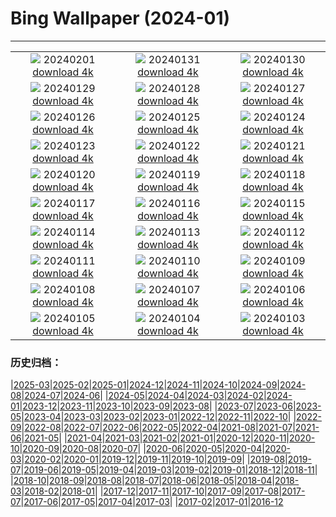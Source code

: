 # Bing Wallpaper (2024-01)
**************
| | | |
|:-:|:-:|:-:|
| ![](https://www.bing.com/th?id=OHR.AlbaceteSpain_EN-IN7833370046_1920x1080.jpg) 20240201 [download 4k](https://www.bing.com/th?id=OHR.AlbaceteSpain_EN-IN7833370046_UHD.jpg) | ![](https://www.bing.com/th?id=OHR.ZebraMother_EN-IN5092330040_1920x1080.jpg) 20240131 [download 4k](https://www.bing.com/th?id=OHR.ZebraMother_EN-IN5092330040_UHD.jpg) | ![](https://www.bing.com/th?id=OHR.MartyrsDayIndia_EN-IN0212578144_1920x1080.jpg) 20240130 [download 4k](https://www.bing.com/th?id=OHR.MartyrsDayIndia_EN-IN0212578144_UHD.jpg) |
| ![](https://www.bing.com/th?id=OHR.GollingerFalls_EN-IN2127634667_1920x1080.jpg) 20240129 [download 4k](https://www.bing.com/th?id=OHR.GollingerFalls_EN-IN2127634667_UHD.jpg) | ![](https://www.bing.com/th?id=OHR.ChannelOutback_EN-IN1616131874_1920x1080.jpg) 20240128 [download 4k](https://www.bing.com/th?id=OHR.ChannelOutback_EN-IN1616131874_UHD.jpg) | ![](https://www.bing.com/th?id=OHR.HawkOwl_EN-IN6306608472_1920x1080.jpg) 20240127 [download 4k](https://www.bing.com/th?id=OHR.HawkOwl_EN-IN6306608472_UHD.jpg) |
| ![](https://www.bing.com/th?id=OHR.RepublicDayIN_EN-IN0100062780_1920x1080.jpg) 20240126 [download 4k](https://www.bing.com/th?id=OHR.RepublicDayIN_EN-IN0100062780_UHD.jpg) | ![](https://www.bing.com/th?id=OHR.AgraFortUP_EN-IN3840610789_1920x1080.jpg) 20240125 [download 4k](https://www.bing.com/th?id=OHR.AgraFortUP_EN-IN3840610789_UHD.jpg) | ![](https://www.bing.com/th?id=OHR.IcelandBeach_EN-IN3783601162_1920x1080.jpg) 20240124 [download 4k](https://www.bing.com/th?id=OHR.IcelandBeach_EN-IN3783601162_UHD.jpg) |
| ![](https://www.bing.com/th?id=OHR.MaldivesAtolls_EN-IN3706143252_1920x1080.jpg) 20240123 [download 4k](https://www.bing.com/th?id=OHR.MaldivesAtolls_EN-IN3706143252_UHD.jpg) | ![](https://www.bing.com/th?id=OHR.SantaCruzSunrise_EN-IN4813866194_1920x1080.jpg) 20240122 [download 4k](https://www.bing.com/th?id=OHR.SantaCruzSunrise_EN-IN4813866194_UHD.jpg) | ![](https://www.bing.com/th?id=OHR.SquirrelNetherlands_EN-IN3567633626_1920x1080.jpg) 20240121 [download 4k](https://www.bing.com/th?id=OHR.SquirrelNetherlands_EN-IN3567633626_UHD.jpg) |
| ![](https://www.bing.com/th?id=OHR.MacaroniPenguins_EN-IN3516700130_1920x1080.jpg) 20240120 [download 4k](https://www.bing.com/th?id=OHR.MacaroniPenguins_EN-IN3516700130_UHD.jpg) | ![](https://www.bing.com/th?id=OHR.PlitviceWinter_EN-IN3453026370_1920x1080.jpg) 20240119 [download 4k](https://www.bing.com/th?id=OHR.PlitviceWinter_EN-IN3453026370_UHD.jpg) | ![](https://www.bing.com/th?id=OHR.ParisBridge_EN-IN3371045784_1920x1080.jpg) 20240118 [download 4k](https://www.bing.com/th?id=OHR.ParisBridge_EN-IN3371045784_UHD.jpg) |
| ![](https://www.bing.com/th?id=OHR.SleepyWolf_EN-IN3304782533_1920x1080.jpg) 20240117 [download 4k](https://www.bing.com/th?id=OHR.SleepyWolf_EN-IN3304782533_UHD.jpg) | ![](https://www.bing.com/th?id=OHR.LakeLouise_EN-IN3194487086_1920x1080.jpg) 20240116 [download 4k](https://www.bing.com/th?id=OHR.LakeLouise_EN-IN3194487086_UHD.jpg) | ![](https://www.bing.com/th?id=OHR.MakarSankrantiKites_EN-IN1385639662_1920x1080.jpg) 20240115 [download 4k](https://www.bing.com/th?id=OHR.MakarSankrantiKites_EN-IN1385639662_UHD.jpg) |
| ![](https://www.bing.com/th?id=OHR.HokkaidoSwans_EN-IN2668123953_1920x1080.jpg) 20240114 [download 4k](https://www.bing.com/th?id=OHR.HokkaidoSwans_EN-IN2668123953_UHD.jpg) | ![](https://www.bing.com/th?id=OHR.HanaHighway_EN-IN2324182593_1920x1080.jpg) 20240113 [download 4k](https://www.bing.com/th?id=OHR.HanaHighway_EN-IN2324182593_UHD.jpg) | ![](https://www.bing.com/th?id=OHR.BukhansanSeoul_EN-IN2243207205_1920x1080.jpg) 20240112 [download 4k](https://www.bing.com/th?id=OHR.BukhansanSeoul_EN-IN2243207205_UHD.jpg) |
| ![](https://www.bing.com/th?id=OHR.LynxSnow_EN-IN7700742978_1920x1080.jpg) 20240111 [download 4k](https://www.bing.com/th?id=OHR.LynxSnow_EN-IN7700742978_UHD.jpg) | ![](https://www.bing.com/th?id=OHR.MilopotamosStairs_EN-IN7483499264_1920x1080.jpg) 20240110 [download 4k](https://www.bing.com/th?id=OHR.MilopotamosStairs_EN-IN7483499264_UHD.jpg) | ![](https://www.bing.com/th?id=OHR.GayathriReservoir_EN-IN7178721819_1920x1080.jpg) 20240109 [download 4k](https://www.bing.com/th?id=OHR.GayathriReservoir_EN-IN7178721819_UHD.jpg) |
| ![](https://www.bing.com/th?id=OHR.BerninaPass_EN-IN9489085308_1920x1080.jpg) 20240108 [download 4k](https://www.bing.com/th?id=OHR.BerninaPass_EN-IN9489085308_UHD.jpg) | ![](https://www.bing.com/th?id=OHR.DevilsMarbles_EN-IN6479219710_1920x1080.jpg) 20240107 [download 4k](https://www.bing.com/th?id=OHR.DevilsMarbles_EN-IN6479219710_UHD.jpg) | ![](https://www.bing.com/th?id=OHR.CrabappleChaffinch_EN-IN8958634852_1920x1080.jpg) 20240106 [download 4k](https://www.bing.com/th?id=OHR.CrabappleChaffinch_EN-IN8958634852_UHD.jpg) |
| ![](https://www.bing.com/th?id=OHR.HarbinFestival_EN-IN5886314487_1920x1080.jpg) 20240105 [download 4k](https://www.bing.com/th?id=OHR.HarbinFestival_EN-IN5886314487_UHD.jpg) | ![](https://www.bing.com/th?id=OHR.GoldenGateLight_EN-IN5018210556_1920x1080.jpg) 20240104 [download 4k](https://www.bing.com/th?id=OHR.GoldenGateLight_EN-IN5018210556_UHD.jpg) | ![](https://www.bing.com/th?id=OHR.VirupakshaTempleIN_EN-IN4741302858_1920x1080.jpg) 20240103 [download 4k](https://www.bing.com/th?id=OHR.VirupakshaTempleIN_EN-IN4741302858_UHD.jpg) |

### 历史归档：

|[2025-03](/../2025-03/2025-03.md)|[2025-02](/../2025-02/2025-02.md)|[2025-01](/../2025-01/2025-01.md)|[2024-12](/../2024-12/2024-12.md)|[2024-11](/../2024-11/2024-11.md)|[2024-10](/../2024-10/2024-10.md)|[2024-09](/../2024-09/2024-09.md)|[2024-08](/../2024-08/2024-08.md)|[2024-07](/../2024-07/2024-07.md)|[2024-06](/../2024-06/2024-06.md)|
|[2024-05](/../2024-05/2024-05.md)|[2024-04](/../2024-04/2024-04.md)|[2024-03](/../2024-03/2024-03.md)|[2024-02](/../2024-02/2024-02.md)|[2024-01](/2024-01.md)|[2023-12](/../2023-12/2023-12.md)|[2023-11](/../2023-11/2023-11.md)|[2023-10](/../2023-10/2023-10.md)|[2023-09](/../2023-09/2023-09.md)|[2023-08](/../2023-08/2023-08.md)|
|[2023-07](/../2023-07/2023-07.md)|[2023-06](/../2023-06/2023-06.md)|[2023-05](/../2023-05/2023-05.md)|[2023-04](/../2023-04/2023-04.md)|[2023-03](/../2023-03/2023-03.md)|[2023-02](/../2023-02/2023-02.md)|[2023-01](/../2023-01/2023-01.md)|[2022-12](/../2022-12/2022-12.md)|[2022-11](/../2022-11/2022-11.md)|[2022-10](/../2022-10/2022-10.md)|
|[2022-09](/../2022-09/2022-09.md)|[2022-08](/../2022-08/2022-08.md)|[2022-07](/../2022-07/2022-07.md)|[2022-06](/../2022-06/2022-06.md)|[2022-05](/../2022-05/2022-05.md)|[2022-04](/../2022-04/2022-04.md)|[2021-08](/../2021-08/2021-08.md)|[2021-07](/../2021-07/2021-07.md)|[2021-06](/../2021-06/2021-06.md)|[2021-05](/../2021-05/2021-05.md)|
|[2021-04](/../2021-04/2021-04.md)|[2021-03](/../2021-03/2021-03.md)|[2021-02](/../2021-02/2021-02.md)|[2021-01](/../2021-01/2021-01.md)|[2020-12](/../2020-12/2020-12.md)|[2020-11](/../2020-11/2020-11.md)|[2020-10](/../2020-10/2020-10.md)|[2020-09](/../2020-09/2020-09.md)|[2020-08](/../2020-08/2020-08.md)|[2020-07](/../2020-07/2020-07.md)|
|[2020-06](/../2020-06/2020-06.md)|[2020-05](/../2020-05/2020-05.md)|[2020-04](/../2020-04/2020-04.md)|[2020-03](/../2020-03/2020-03.md)|[2020-02](/../2020-02/2020-02.md)|[2020-01](/../2020-01/2020-01.md)|[2019-12](/../2019-12/2019-12.md)|[2019-11](/../2019-11/2019-11.md)|[2019-10](/../2019-10/2019-10.md)|[2019-09](/../2019-09/2019-09.md)|
|[2019-08](/../2019-08/2019-08.md)|[2019-07](/../2019-07/2019-07.md)|[2019-06](/../2019-06/2019-06.md)|[2019-05](/../2019-05/2019-05.md)|[2019-04](/../2019-04/2019-04.md)|[2019-03](/../2019-03/2019-03.md)|[2019-02](/../2019-02/2019-02.md)|[2019-01](/../2019-01/2019-01.md)|[2018-12](/../2018-12/2018-12.md)|[2018-11](/../2018-11/2018-11.md)|
|[2018-10](/../2018-10/2018-10.md)|[2018-09](/../2018-09/2018-09.md)|[2018-08](/../2018-08/2018-08.md)|[2018-07](/../2018-07/2018-07.md)|[2018-06](/../2018-06/2018-06.md)|[2018-05](/../2018-05/2018-05.md)|[2018-04](/../2018-04/2018-04.md)|[2018-03](/../2018-03/2018-03.md)|[2018-02](/../2018-02/2018-02.md)|[2018-01](/../2018-01/2018-01.md)|
|[2017-12](/../2017-12/2017-12.md)|[2017-11](/../2017-11/2017-11.md)|[2017-10](/../2017-10/2017-10.md)|[2017-09](/../2017-09/2017-09.md)|[2017-08](/../2017-08/2017-08.md)|[2017-07](/../2017-07/2017-07.md)|[2017-06](/../2017-06/2017-06.md)|[2017-05](/../2017-05/2017-05.md)|[2017-04](/../2017-04/2017-04.md)|[2017-03](/../2017-03/2017-03.md)|
|[2017-02](/../2017-02/2017-02.md)|[2017-01](/../2017-01/2017-01.md)|[2016-12](/../2016-12/2016-12.md)